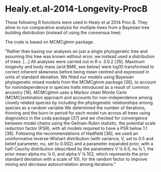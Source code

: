 Healy.et.al-2014-Longevity-ProcB
================================

These following R functions were used in Healy et al 2014 Proc.B.
They allow to run comparative analysis for multiple trees from a
Bayesian tree building distribution (instead of using the consensus tree).

The code is based on MCMCglmm package.

"Rather than basing our analyses on just a single phylogenetic
tree and assuming this tree was known without error, we instead
used a distribution of trees.
[...]
All analyses were carried out in R v. 3.0.2 [35]. Maximum
longevity and body mass (and BMR, see below) were log10 transformed
to correct inherent skewness before being mean centred
and expressed in units of standard deviation.
We fitted our models using Bayesian phylogenetic mixed
models from the MCMCglmm package [36], to account for nonindependence
in species traits introduced as a result of common
ancestry [18]. MCMCglmm uses a Markov chain Monte Carlo
(MCMC)estimation approach and accounts for non-independence
among closely related species by including the phylogenetic
relationships among species as a random variable.We determined
the number of iterations, thinning and the burn-in period for each
model run across all trees using diagnostics in the coda package
[37] and we checked for convergence between model chains
using the Gelman-Rubin statistic, the potential scale reduction
factor (PSR), with all models required to have a PSR below 1.1
[38]. Following the recommendations of Hadfield [36], we used
an uninformative inverse-Wishart distribution (with variance, V,
set to 0.5 and belief parameter, nu, set to 0.002) and a parameter
expanded prior, with a half-Cauchy distribution (described by
the parameters V ¼ 0.5, nu ¼ 1, the prior mean alpha.mu ¼ 0,
and alpha.V ¼ 102, which represents the prior standard deviation
with a scale of 10), for the random factor to improve mixing and
decrease autocorrelation among iterations."

